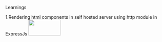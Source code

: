Learnings 

1.Rendering html components in self hosted server using http module in ExpressJs
<img src="![image](https://github.com/sumit-1803/NodeJs-and-ExpressJs-/assets/109499057/6d73f1ce-673f-4465-93e5-6ec4d9c62724)
" height="50" width="100">
